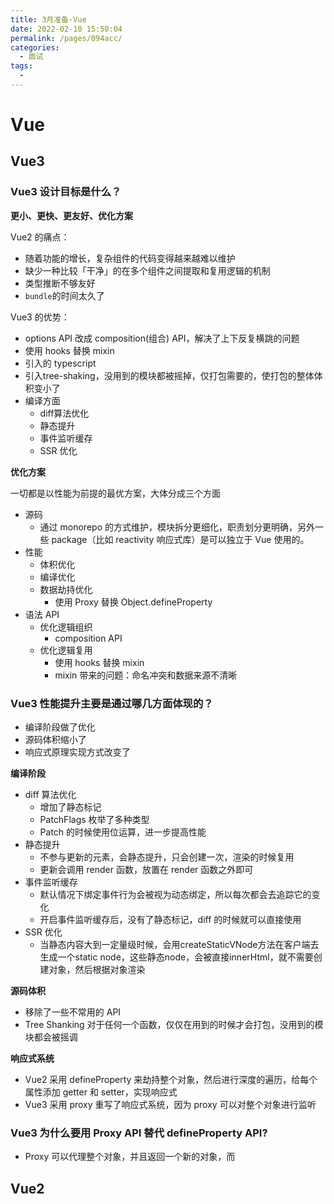 ```yaml
---
title: 3月准备-Vue
date: 2022-02-10 15:50:04
permalink: /pages/094acc/
categories:
  - 面试
tags:
  - 
---
```


# Vue

## Vue3

### Vue3 设计目标是什么？

**更小、更快、更友好、优化方案**

Vue2 的痛点：
- 随着功能的增长，复杂组件的代码变得越来越难以维护
- 缺少一种比较「干净」的在多个组件之间提取和复用逻辑的机制
- 类型推断不够友好
- `bundle`的时间太久了

Vue3 的优势：
- options API 改成 composition(组合) API，解决了上下反复横跳的问题
- 使用 hooks 替换 mixin
- 引入的 typescript
- 引入tree-shaking，没用到的模块都被摇掉，仅打包需要的，使打包的整体体积变小了
- 编译方面
  - diff算法优化
  - 静态提升
  - 事件监听缓存
  - SSR 优化

**优化方案**

一切都是以性能为前提的最优方案，大体分成三个方面

- 源码
  - 通过 monorepo 的方式维护，模块拆分更细化，职责划分更明确，另外一些 package（比如 reactivity 响应式库）是可以独立于 Vue 使用的。
- 性能
  - 体积优化
  - 编译优化
  - 数据劫持优化
    - 使用 Proxy 替换 Object.defineProperty
- 语法 API
  - 优化逻辑组织
    - composition API
  - 优化逻辑复用
    - 使用 hooks 替换 mixin
    - mixin 带来的问题：命名冲突和数据来源不清晰

### Vue3 性能提升主要是通过哪几方面体现的？

- 编译阶段做了优化
- 源码体积缩小了
- 响应式原理实现方式改变了

**编译阶段**

- diff 算法优化
  - 增加了静态标记
  - PatchFlags 枚举了多种类型
  - Patch 的时候使用位运算，进一步提高性能
- 静态提升
  - 不参与更新的元素，会静态提升，只会创建一次，渲染的时候复用
  - 更新会调用 render 函数，放置在 render 函数之外即可
- 事件监听缓存
  - 默认情况下绑定事件行为会被视为动态绑定，所以每次都会去追踪它的变化
  - 开启事件监听缓存后，没有了静态标记，diff 的时候就可以直接使用
- SSR 优化
  - 当静态内容大到一定量级时候，会用createStaticVNode方法在客户端去生成一个static node，这些静态node，会被直接innerHtml，就不需要创建对象，然后根据对象渲染

**源码体积**

- 移除了一些不常用的 API
- Tree Shanking 对于任何一个函数，仅仅在用到的时候才会打包，没用到的模块都会被摇调

**响应式系统**

- Vue2 采用 defineProperty 来劫持整个对象，然后进行深度的遍历，给每个属性添加 getter 和 setter，实现响应式
- Vue3 采用 proxy 重写了响应式系统，因为 proxy 可以对整个对象进行监听


### Vue3 为什么要用 Proxy API 替代 defineProperty API?

- Proxy 可以代理整个对象，并且返回一个新的对象，而


## Vue2